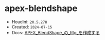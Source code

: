 # apex-blendshape
- Houdini: `20.5.278`
- Created: `2024-07-15`
- Docs: [APEX_BlendShape_の_RIg_を作成する](https://scrapbox.io/hounotes/APEX_BlendShape_の_RIg_を作成する)